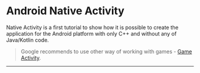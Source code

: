 # Android Native Activity

Native Activity is a first tutorial to show how it is possible to create the application for the Android platform with only C++ and without any of Java/Kotlin code.

> Google recommends to use other way of working with games - [Game Activity](../002_game_activity/README.md).

---

